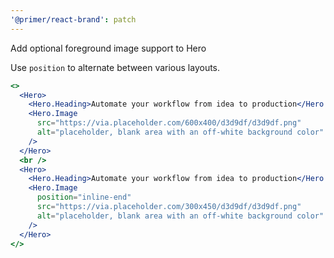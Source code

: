 ```yaml
---
'@primer/react-brand': patch
---
```


Add optional foreground image support to Hero

Use `position` to alternate between various layouts.

```jsx
<>
  <Hero>
    <Hero.Heading>Automate your workflow from idea to production</Hero.Heading>
    <Hero.Image
      src="https://via.placeholder.com/600x400/d3d9df/d3d9df.png"
      alt="placeholder, blank area with an off-white background color"
    />
  </Hero>
  <br />
  <Hero>
    <Hero.Heading>Automate your workflow from idea to production</Hero.Heading>
    <Hero.Image
      position="inline-end"
      src="https://via.placeholder.com/300x450/d3d9df/d3d9df.png"
      alt="placeholder, blank area with an off-white background color"
    />
  </Hero>
</>
```
